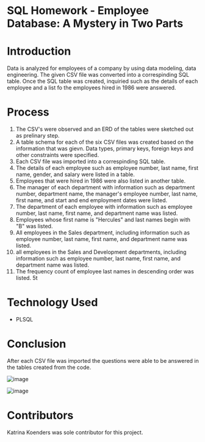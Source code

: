 # SQL Homework - Employee Database: A Mystery in Two Parts   

# Introduction
Data is analyzed for employees of a company by using data modeling, data engineering. The given CSV file was converted into a correspinding SQL table. Once the SQL table was created, inquiried such as the details of each employee and a list fo the employees hired in 1986 were answered.

# Process
1. The CSV's were observed and an ERD of the tables were sketched out as prelinary step. 
2. A table schema for each of the six CSV files was created based on the information that was gievn. Data types, primary keys, foreign keys and other constraints were specified. 
3. Each CSV file was imported into a correspinding SQL table. 
4. The details of each employee such as employee number, last name, first name, gender, and salary were listed in a table. 
5. Employees that were hired in 1986 were also listed in another table. 
6. The manager of each department with information such as department number, department name, the manager's employee number, last name, first name, and start and end employment dates were listed. 
7. The department of each employee with information such as employee number, last name, first name, and department name was listed. 
8. Employees whose first name is "Hercules" and last names begin with "B" was listed. 
9. All employees in the Sales department, including information such as employee number, last name, first name, and department name was listed. 
10. all employees in the Sales and Development departments, including information such as employee number, last name, first name, and department name was listed. 
11. The frequency count of employee last names in descending order was listed.  5t

# Technology Used
* PLSQL

# Conclusion
After each CSV file was imported the questions were able to be answered in the tables created from the code. 

![image](https://user-images.githubusercontent.com/57878641/87366240-d676ac80-c53d-11ea-9f98-c916cdd0efc7.png)


![image](https://user-images.githubusercontent.com/57878641/87366418-3c633400-c53e-11ea-8d88-5e75a8f85d4d.png)


# Contributors
Katrina Koenders was sole contributor for this project. 
